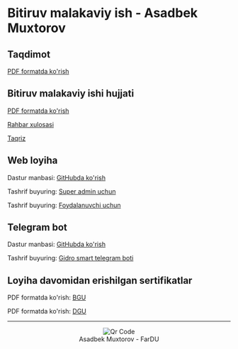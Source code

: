 # Bitiruv malakaviy ish - Asadbek Muxtorov

## Taqdimot
[PDF formatda ko'rish](https://drive.google.com/file/d/18aqYf5CyizzCC0E7TP7jykiUclopPpHP/view)

## Bitiruv malakaviy ishi hujjati
[PDF formatda ko'rish](https://drive.google.com/file/d/1VO0Zeqnhua-yYWQsRQ_0HV_YB3qXrfjT/view)

[Rahbar xulosasi](https://drive.google.com/file/d/1qk3_iMX3AuyXMJkFwpzuEcX6ep15LOuJ/view?usp=sharing)

[Taqriz](https://drive.google.com/file/d/1Gt2wHG8OZVDqGkzx7r7g_xH6moEH3RVa/view?usp=sharing)

## Web loyiha

Dastur manbasi: [GitHubda ko'rish](https://github.com/bekmuxtorov/bmi.bekmuxtorov.uz/tree/main/web)

Tashrif buyuring: [Super admin uchun](https://bmi.bekmuxtorov.uz/admin/)

Tashrif buyuring: [Foydalanuvchi uchun](https://bmi.bekmuxtorov.uz/)


## Telegram bot

Dastur manbasi: [GitHubda ko'rish](https://github.com/bekmuxtorov/bmi.bekmuxtorov.uz/tree/main/bot)

Tashrif buyuring: [Gidro smart telegram boti](https://t.me/uzstt_bot)

## Loyiha davomidan erishilgan sertifikatlar

PDF formatda ko'rish: [BGU]()

PDF formatda ko'rish: [DGU]()

<hr/>

<center>
    <img src="https://drive.google.com/file/d/1HavWGUhOsuPIslWBcgUQJaBoq1HBVVkF/view" alt="Qr Code">
    <br/>
    Asadbek Muxtorov - FarDU
</center>
